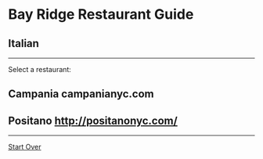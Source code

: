 # Bay Ridge Restaurant Guide
## Italian
---
Select a restaurant:
## Campania campanianyc.com
## Positano http://positanonyc.com/
--- 
[Start Over](../home.md)